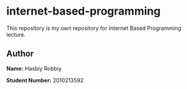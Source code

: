 # internet-based-programming
This repository is my own repository for Internet Based Programming lecture.

## Author
**Name:** Hasbiy Robbiy

**Student Number:** 2010213592
